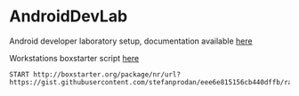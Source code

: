 # AndroidDevLab

Android developer laboratory setup, documentation available [here](https://github.com/stefanprodan/AndroidDevLab/wiki)

Workstations boxstarter script [here](https://gist.github.com/stefanprodan/eee6e815156cb440dffb)

```
START http://boxstarter.org/package/nr/url?https://gist.githubusercontent.com/stefanprodan/eee6e815156cb440dffb/raw/8cfdc450ecf182d97ef0db769dbf4efb6f266c00/Boxstarter.ps1
```
